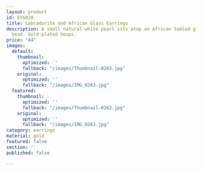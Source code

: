 ```yaml
---
layout: product
id: EYG028
title: Labradorite and African Glass Earrings
description: A small natural white pearl sits atop an African tumled glass and a Labradorite
  bead. Gold-plated hoops.
price: "44"
images:
  default:
    thumbnail:
      optimized: ''
      fallback: "/images/Thumbnail-0263.jpg"
    original:
      optimized: ''
      fallback: "/images/IMG_0263.jpg"
  featured:
    thumbnail:
      optimized: ''
      fallback: "/images/Thumbnail-0263.jpg"
    original:
      optimized: ''
      fallback: "/images/IMG_0263.jpg"
category: earrings
material: gold
featured: false
section: ''
published: false

---
```

